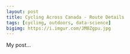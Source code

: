 ```yaml
---
layout: post
title: Cycling Across Canada - Route Details
tags: [cycling, outdoors, data-science]
bigimg: https://i.imgur.com/JMBZgpu.jpg
---
```


My post...